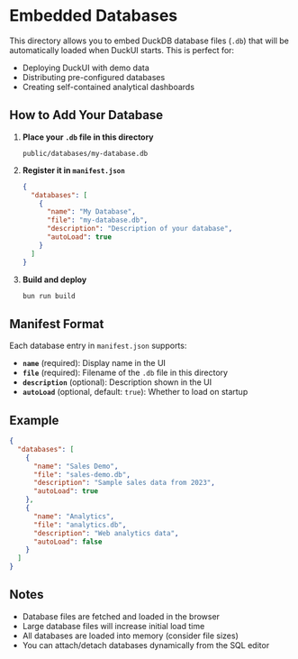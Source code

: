 # Embedded Databases

This directory allows you to embed DuckDB database files (`.db`) that will be automatically loaded when DuckUI starts. This is perfect for:

- Deploying DuckUI with demo data
- Distributing pre-configured databases
- Creating self-contained analytical dashboards

## How to Add Your Database

1. **Place your `.db` file in this directory**
   ```
   public/databases/my-database.db
   ```

2. **Register it in `manifest.json`**
   ```json
   {
     "databases": [
       {
         "name": "My Database",
         "file": "my-database.db",
         "description": "Description of your database",
         "autoLoad": true
       }
     ]
   }
   ```

3. **Build and deploy**
   ```bash
   bun run build
   ```

## Manifest Format

Each database entry in `manifest.json` supports:

- **`name`** (required): Display name in the UI
- **`file`** (required): Filename of the `.db` file in this directory
- **`description`** (optional): Description shown in the UI
- **`autoLoad`** (optional, default: `true`): Whether to load on startup

## Example

```json
{
  "databases": [
    {
      "name": "Sales Demo",
      "file": "sales-demo.db",
      "description": "Sample sales data from 2023",
      "autoLoad": true
    },
    {
      "name": "Analytics",
      "file": "analytics.db",
      "description": "Web analytics data",
      "autoLoad": false
    }
  ]
}
```

## Notes

- Database files are fetched and loaded in the browser
- Large database files will increase initial load time
- All databases are loaded into memory (consider file sizes)
- You can attach/detach databases dynamically from the SQL editor
